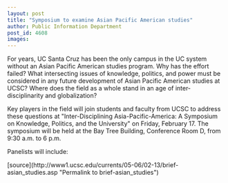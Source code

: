 ```yaml
---
layout: post
title: "Symposium to examine Asian Pacific American studies"
author: Public Information Department
post_id: 4608
images:
---
```


<a name="content" id="content"></a>
<p>
  For years, UC Santa Cruz has been the only campus in the UC system without an Asian Pacific American studies program. Why has the effort failed? What intersecting issues of knowledge, politics, and power must be considered in any future development of Asian Pacific American studies at UCSC? Where does the field as a whole stand in an age of inter-disciplinarity and globalization?
</p>
<p>
  Key players in the field will join students and faculty from UCSC to address these questions at "Inter-Disciplining Asia-Pacific-America: A Symposium on Knowledge, Politics, and the University" on Friday, February 17. The symposium will be held at the Bay Tree Building, Conference Room D, from 9:30 a.m. to 6 p.m.
</p>
<p>
  Panelists will include:
</p>
[source](http://www1.ucsc.edu/currents/05-06/02-13/brief-asian_studies.asp "Permalink to brief-asian_studies")
